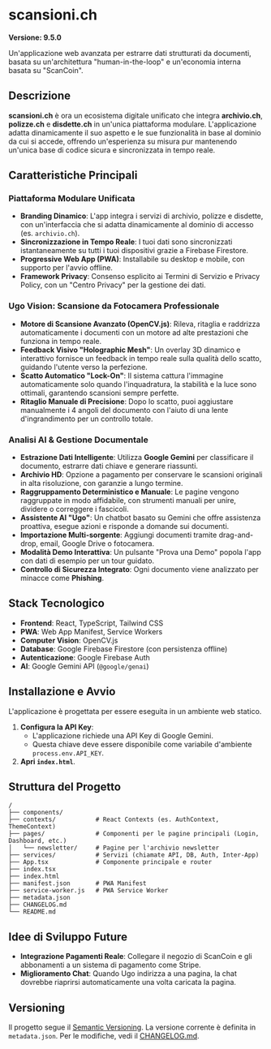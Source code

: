 # scansioni.ch

**Versione: 9.5.0**

Un'applicazione web avanzata per estrarre dati strutturati da documenti, basata su un'architettura "human-in-the-loop" e un'economia interna basata su "ScanCoin".

## Descrizione

**scansioni.ch** è ora un ecosistema digitale unificato che integra **archivio.ch**, **polizze.ch** e **disdette.ch** in un'unica piattaforma modulare. L'applicazione adatta dinamicamente il suo aspetto e le sue funzionalità in base al dominio da cui si accede, offrendo un'esperienza su misura pur mantenendo un'unica base di codice sicura e sincronizzata in tempo reale.

## Caratteristiche Principali

### Piattaforma Modulare Unificata
- **Branding Dinamico**: L'app integra i servizi di archivio, polizze e disdette, con un'interfaccia che si adatta dinamicamente al dominio di accesso (es. `archivio.ch`).
- **Sincronizzazione in Tempo Reale**: I tuoi dati sono sincronizzati istantaneamente su tutti i tuoi dispositivi grazie a Firebase Firestore.
- **Progressive Web App (PWA)**: Installabile su desktop e mobile, con supporto per l'avvio offline.
- **Framework Privacy**: Consenso esplicito ai Termini di Servizio e Privacy Policy, con un "Centro Privacy" per la gestione dei dati.

### Ugo Vision: Scansione da Fotocamera Professionale
- **Motore di Scansione Avanzato (OpenCV.js)**: Rileva, ritaglia e raddrizza automaticamente i documenti con un motore ad alte prestazioni che funziona in tempo reale.
- **Feedback Visivo "Holographic Mesh"**: Un overlay 3D dinamico e interattivo fornisce un feedback in tempo reale sulla qualità dello scatto, guidando l'utente verso la perfezione.
- **Scatto Automatico "Lock-On"**: Il sistema cattura l'immagine automaticamente solo quando l'inquadratura, la stabilità e la luce sono ottimali, garantendo scansioni sempre perfette.
- **Ritaglio Manuale di Precisione**: Dopo lo scatto, puoi aggiustare manualmente i 4 angoli del documento con l'aiuto di una lente d'ingrandimento per un controllo totale.

### Analisi AI & Gestione Documentale
- **Estrazione Dati Intelligente**: Utilizza **Google Gemini** per classificare il documento, estrarre dati chiave e generare riassunti.
- **Archivio HD**: Opzione a pagamento per conservare le scansioni originali in alta risoluzione, con garanzie a lungo termine.
- **Raggruppamento Deterministico e Manuale**: Le pagine vengono raggruppate in modo affidabile, con strumenti manuali per unire, dividere o correggere i fascicoli.
- **Assistente AI "Ugo"**: Un chatbot basato su Gemini che offre assistenza proattiva, esegue azioni e risponde a domande sui documenti.
- **Importazione Multi-sorgente**: Aggiungi documenti tramite drag-and-drop, email, Google Drive o fotocamera.
- **Modalità Demo Interattiva**: Un pulsante "Prova una Demo" popola l'app con dati di esempio per un tour guidato.
- **Controllo di Sicurezza Integrato**: Ogni documento viene analizzato per minacce come **Phishing**.

## Stack Tecnologico

- **Frontend**: React, TypeScript, Tailwind CSS
- **PWA**: Web App Manifest, Service Workers
- **Computer Vision**: OpenCV.js
- **Database**: Google Firebase Firestore (con persistenza offline)
- **Autenticazione**: Google Firebase Auth
- **AI**: Google Gemini API (`@google/genai`)

## Installazione e Avvio

L'applicazione è progettata per essere eseguita in un ambiente web statico.

1.  **Configura la API Key**:
    - L'applicazione richiede una API Key di Google Gemini.
    - Questa chiave deve essere disponibile come variabile d'ambiente `process.env.API_KEY`.
2.  **Apri `index.html`**.

## Struttura del Progetto

```
/
├── components/
├── contexts/           # React Contexts (es. AuthContext, ThemeContext)
├── pages/              # Componenti per le pagine principali (Login, Dashboard, etc.)
│   └── newsletter/     # Pagine per l'archivio newsletter
├── services/           # Servizi (chiamate API, DB, Auth, Inter-App)
├── App.tsx             # Componente principale e router
├── index.tsx
├── index.html
├── manifest.json       # PWA Manifest
├── service-worker.js   # PWA Service Worker
├── metadata.json
├── CHANGELOG.md
└── README.md
```

## Idee di Sviluppo Future

- **Integrazione Pagamenti Reale**: Collegare il negozio di ScanCoin e gli abbonamenti a un sistema di pagamento come Stripe.
- **Miglioramento Chat**: Quando Ugo indirizza a una pagina, la chat dovrebbe riaprirsi automaticamente una volta caricata la pagina.

## Versioning

Il progetto segue il [Semantic Versioning](https://semver.org/). La versione corrente è definita in `metadata.json`. Per le modifiche, vedi il [CHANGELOG.md](CHANGELOG.md).